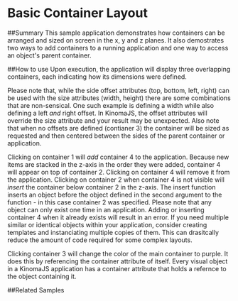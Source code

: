 # Basic Container Layout
##Summary
This sample application demonstrates how containers can be arranged and sized on screen in the x, y and z planes.
It also demostrates two ways to add containers to a running application and one way to access an object's parent container.

##How to use
Upon execution, the application will display three overlapping containers, each indicating how its dimensions were defined.

Please note that, while the side offset attributes (top, bottom, left, right) can be used with the size attributes (width, height) there are some combinations that are non-sensical.
One such example is defining a width while also defining a left *and* right offset.  In KinomaJS, the offset attributes will override the size attribute and your result may be unexpected.
Also note that when no offsets are defined (contianer 3) the container will be sized as requested and then centered between the sides of the parent container or application.

Clicking on container 1 will *add* container 4 to the application.  Because new items are stacked in the z-axis in the order they were added, container 4 will appear on top of container 2.
Clicking on container 4 will remove it from the application.  Clicking on container 2 when container 4 is not visible will *insert* the container below container 2 in the z-axis.
The insert function inserts an object before the object defined in the second argument to the function - in this case container 2 was specified.
Please note that any object can only exist one time in an application.  Adding or inserting container 4 when it already exists will result in an error. 
If you need multiple similar or identical objects within your application, consider creating templates and instanciating multiple copies of them.  This can drasitcally reduce 
the amount of code required for some complex layouts.

Clicking container 3 will change the color of the main container to purple.  It does this by referencing the container attribute of itself.  Every visual object in a KinomaJS application
has a container attribute that holds a refernce to the object containing it.   

##Related Samples   